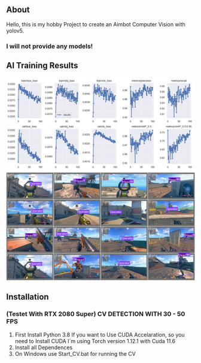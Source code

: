 ## About
Hello, this is my hobby Project to create an Aimbot Computer Vision with yolov5.
### I will not provide any models!

## AI Training Results

![Results Graph](https://github.com/Rewyero/Lime-Computer-Vision-Aimbot/blob/master/img/results.png)
![Results Labels](https://github.com/Rewyero/Lime-Computer-Vision-Aimbot/blob/master/img/val_batch2_labels.jpg)

## Installation
### (Testet With RTX 2080 Super) CV DETECTION WITH 30 - 50 FPS
1. First Install Python 3.8
If you want to Use CUDA Accelaration, so you need to Install CUDA
I´m using Torch version 1.12.1 with Cuda 11.6
2. Install all Dependences
3. On Windows use Start_CV.bat for running the CV 